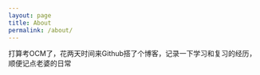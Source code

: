 ```yaml
---
layout: page
title: About
permalink: /about/
---
```


打算考OCM了，花两天时间来Github搭了个博客，记录一下学习和复习的经历，顺便记点老婆的日常